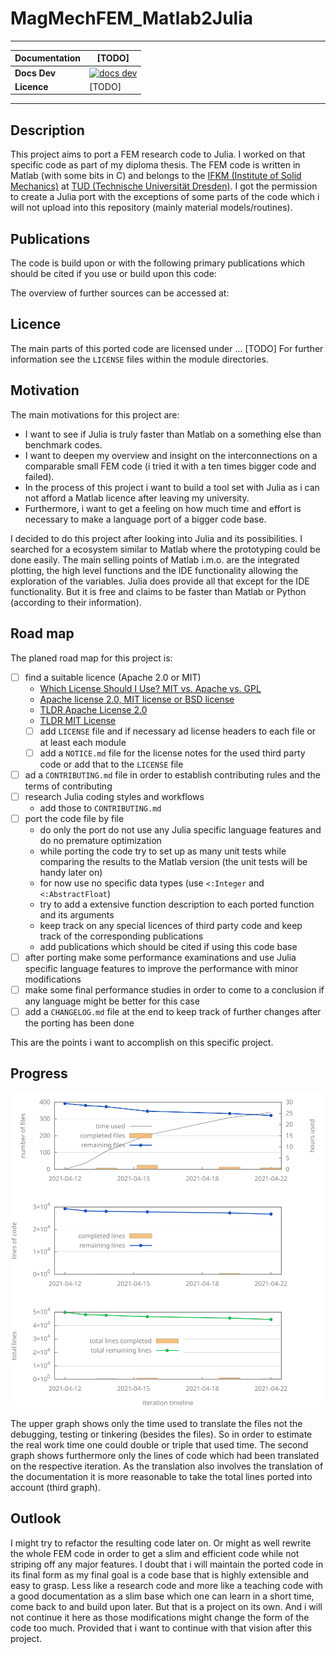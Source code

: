 # MagMechFEM_Matlab2Julia

---

| **Documentation**    | [TODO]                                           |
|----------------------|--------------------------------------------------|
| **Docs Dev**         | [![docs dev][docs-dev-img]][docs-dev-url]        |
| **Licence**          | [TODO]                                           |


[docs-dev-img]: https://img.shields.io/badge/docs-dev-blue.svg
[docs-dev-url]: https://lazyscholar.github.io/MagMechFEM_Matlab2Julia/dev

---

## Description

This project aims to port a FEM research code to Julia. I worked on that specific code as part of my diploma thesis.
The FEM code is written in Matlab (with some bits in C) and belongs to the [IFKM (Institute of Solid Mechanics)][ifkm-url] at [TUD (Technische Universität Dresden)][tud-url].
I got the permission to create a Julia port with the exceptions of some parts of the code which i will not upload into this repository (mainly material models/routines).

## Publications

The code is build upon or with the following primary publications which should be cited if you use or build upon this code:

The overview of further sources can be accessed at:

## Licence

The main parts of this ported code are licensed under ... [TODO]
For further information see the `LICENSE` files within the module directories.

## Motivation

The main motivations for this project are:

- I want to see if Julia is truly faster than Matlab on a something else than benchmark codes.
- I want to deepen my overview and insight on the interconnections on a comparable small FEM code (i tried it with a ten times bigger code and failed).
- In the process of this project i want to build a tool set with Julia as i can not afford a Matlab licence after leaving my university.
- Furthermore, i want to get a feeling on how much time and effort is necessary to make a language port of a bigger code base.

I decided to do this project after looking into Julia and its possibilities.
I searched for a ecosystem similar to Matlab where the prototyping could be done easily.
The main selling points of Matlab i.m.o. are the integrated plotting, the high level functions and the IDE functionality allowing the exploration of the variables.
Julia does provide all that except for the IDE functionality. But it is free and claims to be faster than Matlab or Python (according to their information).

## Road map

The planed road map for this project is:

- [ ] find a suitable licence (Apache 2.0 or MIT)
  - [Which License Should I Use? MIT vs. Apache vs. GPL](https://exygy.com/blog/which-license-should-i-use-mit-vs-apache-vs-gpl/)
  - [Apache license 2.0, MIT license or BSD license](https://snyk.io/blog/mit-apache-bsd-fairest-of-them-all/)
  - [TLDR Apache License 2.0](https://tldrlegal.com/license/apache-license-2.0-(apache-2.0))
  - [TLDR MIT License](https://tldrlegal.com/license/mit-license)
  - [ ] add `LICENSE` file and if necessary ad license headers to each file or at least each module
  - [ ] add a `NOTICE.md` file for the license notes for the used third party code or add that to the `LICENSE` file
- [ ] ad a `CONTRIBUTING.md` file in order to establish contributing rules and the terms of contributing
- [ ] research Julia coding styles and workflows
  - add those to `CONTRIBUTING.md`
- [ ] port the code file by file
  - do only the port do not use any Julia specific language features and do no premature optimization
  - while porting the code try to set up as many unit tests while comparing the results to the Matlab version (the unit tests will be handy later on)
  - for now use no specific data types (use `<:Integer` and `<:AbstractFloat`)
  - try to add a extensive function description to each ported function and its arguments
  - keep track on any special licences of third party code and keep track of the corresponding publications
  - add publications which should be cited if using this code base
- [ ] after porting make some performance examinations and use Julia specific language features to improve the performance with minor modifications
- [ ] make some final performance studies in order to come to a conclusion if any language might be better for this case
- [ ] add a `CHANGELOG.md` file at the end to keep track of further changes after the porting has been done

This are the points i want to accomplish on this specific project.

## Progress

![burn down graph](.dev/BurnDownGraph.svg "progress overview")

The upper graph shows only the time used to translate the files not the debugging, testing or tinkering (besides the files).
So in order to estimate the real work time one could double or triple that used time.
The second graph shows furthermore only the lines of code which had been translated on the respective iteration.
As the translation also involves the translation of the documentation it is more reasonable to take the total lines ported into account (third graph).

## Outlook

I might try to refactor the resulting code later on.
Or might as well rewrite the whole FEM code in order to get a slim and efficient code while not striping off any major features.
I doubt that i will maintain the ported code in its final form as my final goal is a code base that is highly extensible and easy to grasp.
Less like a research code and more like a teaching code with a good documentation as a slim base which one can learn in a short time, come back to and build upon later.
But that is a project on its own.
And i will not continue it here as those modifications might change the form of the code too much.
Provided that i want to continue with that vision after this project.

[ifkm-url]: https://tu-dresden.de/ing/maschinenwesen/ifkm?set_language=en
[tud-url]: https://tu-dresden.de/#